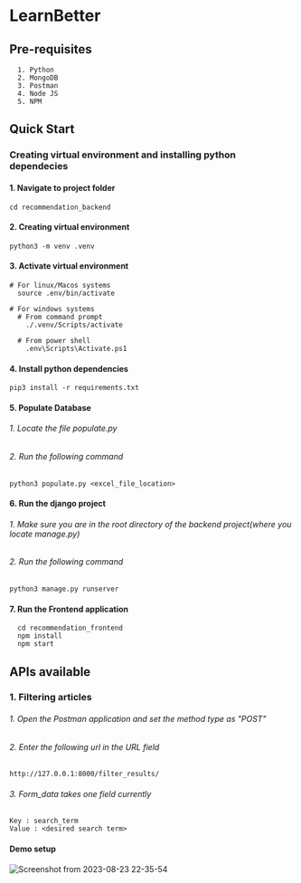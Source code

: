 # LearnBetter

## Pre-requisites
      1. Python
      2. MongoDB
      3. Postman
      4. Node JS
      5. NPM

## Quick Start

### Creating virtual environment and installing python dependecies

#### 1. Navigate to project folder
    cd recommendation_backend
        
#### 2. Creating virtual environment
    python3 -m venv .venv

#### 3. Activate virtual environment
    # For linux/Macos systems
      source .env/bin/activate

    # For windows systems
      # From command prompt
        ./.venv/Scripts/activate

      # From power shell
        .env\Scripts\Activate.ps1
  
#### 4. Install python dependencies
    pip3 install -r requirements.txt


#### 5. Populate Database
###### 1. Locate the file populate.py
###### 2. Run the following command
    python3 populate.py <excel_file_location>

#### 6. Run the django project
###### 1. Make sure you are in the root directory of the backend project(where you locate manage.py)
###### 2. Run the following command
    python3 manage.py runserver

#### 7. Run the Frontend application
      cd recommendation_frontend
      npm install
      npm start

## APIs available
### 1. Filtering articles
###### 1. Open the Postman application and set the method type as "POST"
###### 2. Enter the following url in the URL field
    http://127.0.0.1:8000/filter_results/
###### 3. Form_data takes one field currently
    Key : search_term
    Value : <desired search term>
#### Demo setup
![Screenshot from 2023-08-23 22-35-54](https://github.com/srikar58/LearnBetter/assets/61014960/ab76b90d-931a-4a5c-b011-866113c9f586)

      

